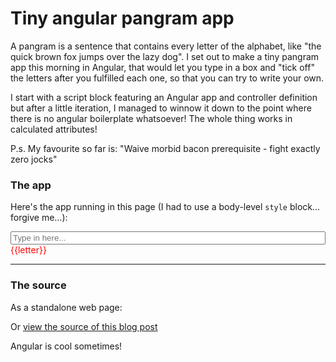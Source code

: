 # Tiny angular pangram app

A pangram is a sentence that contains every letter of the alphabet, like "the quick brown fox jumps over the lazy dog". I set out to make a tiny pangram app this morning in Angular, that would let you type in a box and "tick off" the letters after you fulfilled each one, so that you can try to write your own.

I start with a script block featuring an Angular app and controller definition but after a little iteration, I managed to winnow it down to the point where there is no angular boilerplate whatsoever! The whole thing works in calculated attributes!

P.s. My favourite so far is: "Waive morbid bacon prerequisite - fight exactly zero jocks"

### The app

Here's the app running in this page (I had to use a body-level `style` block... forgive me...):

<div ng-app>
<style>
	.spare{color:red;}
	.used{text-decoration:line-through; color:blue;}
	.w-100{width:100%;}
</style>
<input class="w-100" ng-model="input" placeholder="Type in here...">
<span
	ng-repeat="letter in 'ABCDEFGHIJKLMNOPQRSTUVWXYZ'.split('')"
	class="spare"
	ng-class="{'used' : (input.toUpperCase().indexOf(letter) > -1)}">{{letter}} </span>

<script src="/lib/angular157/angular.min.js"></script>
</div>

-----

### The source

As a standalone web page:

<script src="https://gist.github.com/SteGriff/647d8693b1de9de5bd7555045070c07c.js"></script>

Or [view the source of this blog post](./posts/tiny-angular-pangram-app.md)

Angular is cool sometimes!